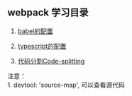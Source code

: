 ## webpack 学习目录

1. [babel的配置](https://github.com/Jasonwang911/webpackStudyInit/tree/master/babel)

2. [typescript的配置](https://github.com/Jasonwang911/webpackStudyInit/tree/master/typescriptConfig)

3. [代码分割Code-splitting](https://github.com/Jasonwang911/webpackStudyInit/tree/master/commonThunk)


注意：    
    1. devtool: 'source-map',    可以查看源代码     

   
